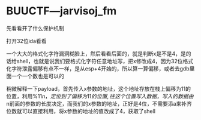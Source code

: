 # BUUCTF—jarvisoj_fm
先看看开了什么保护机制

打开32位ida看看

一个大大的格式化字符漏洞糊脸上，然后看看后面的，就是判断x是不是4，是的话给shell，也就是说我们要格式化字符任意地址写，把x修改成4，因为32位格式化字符泄露偏移有点不一样，是从esp+4开始的，所以算一算偏移，或者去gdb里面一个一个数也是可以的

稍微解释一下payload，首先传入x参数的地址，这个地址存放在栈上偏移为11的位置，利用%11$n，定位到了偏移为11的位置,往这个位置写入数据，写入的数据由%11$n前面的参数的长度决定，而我们的x参数的地址，正好是4位，不需要添a来补齐位数就可以直接利用，将x参数的地址的值改成了4，获取了shell